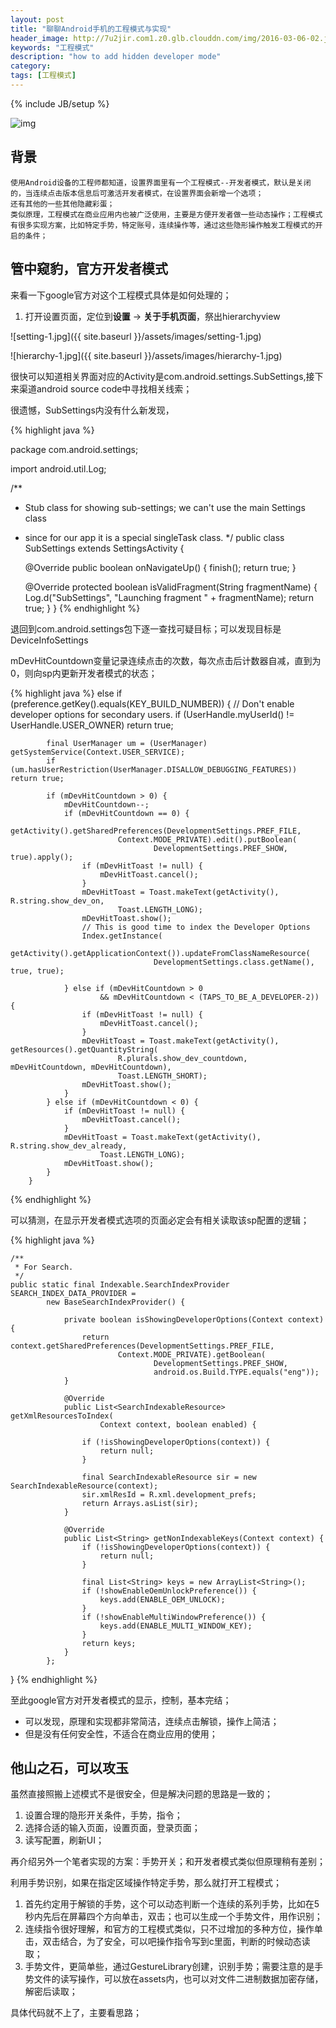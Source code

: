 ```yaml
---
layout: post
title: "聊聊Android手机的工程模式与实现"
header_image: http://7u2jir.com1.z0.glb.clouddn.com/img/2016-03-06-02.jpg
keywords: "工程模式"
description: "how to add hidden developer mode"
category: 
tags: [工程模式]
---
```

{% include JB/setup %}

![img](http://7u2jir.com1.z0.glb.clouddn.com/img/2016-03-06-02.jpg)

## 背景

	使用Android设备的工程师都知道，设置界面里有一个工程模式--开发者模式，默认是关闭的，当连续点击版本信息后可激活开发者模式，在设置界面会新增一个选项；
	还有其他的一些其他隐藏彩蛋；
	类似原理，工程模式在商业应用内也被广泛使用，主要是方便开发者做一些动态操作；工程模式有很多实现方案，比如特定手势，特定账号，连续操作等，通过这些隐形操作触发工程模式的开启的条件；

## 管中窥豹，官方开发者模式

来看一下google官方对这个工程模式具体是如何处理的；

1. 打开设置页面，定位到**设置** -> **关于手机页面**，祭出hierarchyview

![setting-1.jpg]({{ site.baseurl }}/assets/images/setting-1.jpg)

![hierarchy-1.jpg]({{ site.baseurl }}/assets/images/hierarchy-1.jpg)


很快可以知道相关界面对应的Activity是com.android.settings.SubSettings,接下来渠道android source code中寻找相关线索；

很遗憾，SubSettings内没有什么新发现，

{% highlight java %}

package com.android.settings;

import android.util.Log;

/**
 * Stub class for showing sub-settings; we can't use the main Settings class
 * since for our app it is a special singleTask class.
 */
public class SubSettings extends SettingsActivity {

    @Override
    public boolean onNavigateUp() {
        finish();
        return true;
    }

    @Override
    protected boolean isValidFragment(String fragmentName) {
        Log.d("SubSettings", "Launching fragment " + fragmentName);
        return true;
    }
}
{% endhighlight %}
	
退回到com.android.settings包下逐一查找可疑目标；可以发现目标是DeviceInfoSettings

mDevHitCountdown变量记录连续点击的次数，每次点击后计数器自减，直到为0，则向sp内更新开发者模式的状态；

{% highlight java %}
else if (preference.getKey().equals(KEY_BUILD_NUMBER)) {
            // Don't enable developer options for secondary users.
            if (UserHandle.myUserId() != UserHandle.USER_OWNER) return true;

            final UserManager um = (UserManager) getSystemService(Context.USER_SERVICE);
            if (um.hasUserRestriction(UserManager.DISALLOW_DEBUGGING_FEATURES)) return true;

            if (mDevHitCountdown > 0) {
                mDevHitCountdown--;
                if (mDevHitCountdown == 0) {
                    getActivity().getSharedPreferences(DevelopmentSettings.PREF_FILE,
                            Context.MODE_PRIVATE).edit().putBoolean(
                                    DevelopmentSettings.PREF_SHOW, true).apply();
                    if (mDevHitToast != null) {
                        mDevHitToast.cancel();
                    }
                    mDevHitToast = Toast.makeText(getActivity(), R.string.show_dev_on,
                            Toast.LENGTH_LONG);
                    mDevHitToast.show();
                    // This is good time to index the Developer Options
                    Index.getInstance(
                            getActivity().getApplicationContext()).updateFromClassNameResource(
                                    DevelopmentSettings.class.getName(), true, true);

                } else if (mDevHitCountdown > 0
                        && mDevHitCountdown < (TAPS_TO_BE_A_DEVELOPER-2)) {
                    if (mDevHitToast != null) {
                        mDevHitToast.cancel();
                    }
                    mDevHitToast = Toast.makeText(getActivity(), getResources().getQuantityString(
                            R.plurals.show_dev_countdown, mDevHitCountdown, mDevHitCountdown),
                            Toast.LENGTH_SHORT);
                    mDevHitToast.show();
                }
            } else if (mDevHitCountdown < 0) {
                if (mDevHitToast != null) {
                    mDevHitToast.cancel();
                }
                mDevHitToast = Toast.makeText(getActivity(), R.string.show_dev_already,
                        Toast.LENGTH_LONG);
                mDevHitToast.show();
            }
        }
{% endhighlight %}

可以猜测，在显示开发者模式选项的页面必定会有相关读取该sp配置的逻辑；

{% highlight java %}

    /**
     * For Search.
     */
    public static final Indexable.SearchIndexProvider SEARCH_INDEX_DATA_PROVIDER =
            new BaseSearchIndexProvider() {

                private boolean isShowingDeveloperOptions(Context context) {
                    return context.getSharedPreferences(DevelopmentSettings.PREF_FILE,
                            Context.MODE_PRIVATE).getBoolean(
                                    DevelopmentSettings.PREF_SHOW,
                                    android.os.Build.TYPE.equals("eng"));
                }

                @Override
                public List<SearchIndexableResource> getXmlResourcesToIndex(
                        Context context, boolean enabled) {

                    if (!isShowingDeveloperOptions(context)) {
                        return null;
                    }

                    final SearchIndexableResource sir = new SearchIndexableResource(context);
                    sir.xmlResId = R.xml.development_prefs;
                    return Arrays.asList(sir);
                }

                @Override
                public List<String> getNonIndexableKeys(Context context) {
                    if (!isShowingDeveloperOptions(context)) {
                        return null;
                    }

                    final List<String> keys = new ArrayList<String>();
                    if (!showEnableOemUnlockPreference()) {
                        keys.add(ENABLE_OEM_UNLOCK);
                    }
                    if (!showEnableMultiWindowPreference()) {
                        keys.add(ENABLE_MULTI_WINDOW_KEY);
                    }
                    return keys;
                }
            };
}
{% endhighlight %}

至此google官方对开发者模式的显示，控制，基本完结；

* 可以发现，原理和实现都非常简洁，连续点击解锁，操作上简洁；
* 但是没有任何安全性，不适合在商业应用的使用；

## 他山之石，可以攻玉

虽然直接照搬上述模式不是很安全，但是解决问题的思路是一致的；

1. 设置合理的隐形开关条件，手势，指令；
2. 选择合适的输入页面，设置页面，登录页面；
3. 读写配置，刷新UI；

再介绍另外一个笔者实现的方案：手势开关；和开发者模式类似但原理稍有差别；

利用手势识别，如果在指定区域操作特定手势，那么就打开工程模式；

1. 首先约定用于解锁的手势，这个可以动态判断一个连续的系列手势，比如在5秒内先后在屏幕四个方向单击，双击；也可以生成一个手势文件，用作识别；
2. 连续指令很好理解，和官方的工程模式类似，只不过增加的多种方位，操作单击，双击结合，为了安全，可以吧操作指令写到c里面，判断的时候动态读取；
3. 手势文件，更简单些，通过GestureLibrary创建，识别手势；需要注意的是手势文件的读写操作，可以放在assets内，也可以对文件二进制数据加密存储，解密后读取；

具体代码就不上了，主要看思路；

